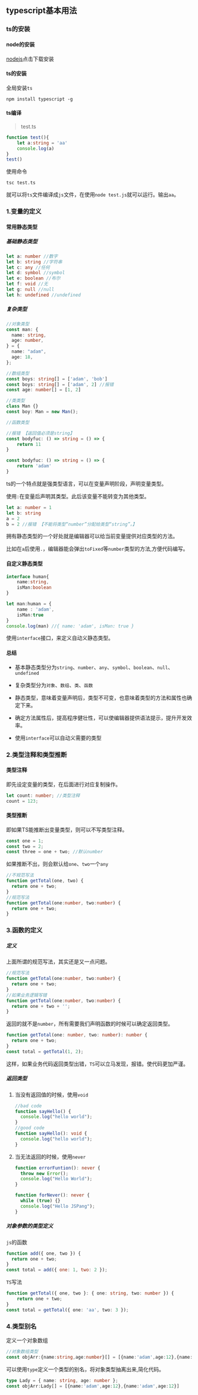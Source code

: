 ## typescript基本用法

### ts的安装

#### node的安装

[nodejs](https://node.js.org/)点击下载安装

#### ts的安装

全局安装`ts`

`npm install typescript -g`

#### ts编译

> test.ts

```typescript
function test(){
    let a:string = 'aa'
    console.log(a)
}
test()
```

使用命令

`tsc test.ts `

就可以将`ts`文件编译成`js`文件，在使用`node test.js`就可以运行。输出`aa`。

### 1.变量的定义

#### 常用静态类型

##### 基础静态类型

```typescript
let a: number //数字
let b: string //字符串
let c: any //任何
let d: symbol //symbol
let e: boolean //布尔
let f: void //无
let g: null //null
let h: undefined //undefined
```

##### 复杂类型

```typescript
//对象类型
const man: {
  name: string,
  age: number,
} = {
  name: "adam",
  age: 18,
};

//数组类型
const boys: string[] = ['adam', 'bob']
const boys: string[] = ['adam', 2] //报错
const age: number[] = [1, 2]

//类类型
class Man {}
const boy: Man = new Man();

//函数类型

//报错 【返回值必须是string】
const bodyfuc: () => string = () => {
    return 11
}

const bodyfuc: () => string = () => {
    return 'adam'
}
```



ts的一个特点就是强类型语言，可以在变量声明阶段，声明变量类型。

使用`:`在变量后声明其类型。此后该变量不能转变为其他类型。

```typescript
let a: number = 1
let b: string
a = 2
b = 2 //报错 【不能将类型“number”分配给类型“string”。】
```

拥有静态类型的一个好处就是编辑器可以给当前变量提供对应类型的方法。

比如在`a`后使用`.`，编辑器能会弹出`toFixed`等`number`类型的方法,方便代码编写。

#### 自定义静态类型

```typescript
interface human{
    name:string,
    isMan:boolean
}

let man:human = {
    name : 'adam',
    isMan:true
}
console.log(man) //{ name: 'adam', isMan: true }
```

使用`interface`接口，来定义自动义静态类型。

#### 总结

+ 基本静态类型分为`string`、`number`、`any`、`symbol`、`boolean`、`null`、`undefined`
+ 复杂类型分为`对象`、`数组`、`类`、`函数`

+ 静态类型，意味着变量声明后，类型不可变，也意味着类型的方法和属性也确定下来。
+ 确定方法属性后，提高程序健壮性，可以使编辑器提供语法提示，提升开发效率。
+ 使用`interface`可以自动义需要的类型

### 2.类型注释和类型推断

#### 类型注释

即先设定变量的类型，在后面进行对应复制操作。

```typescript
let count: number; //类型注释
count = 123;
```

#### 类型推断

即如果TS能推断出变量类型，则可以不写类型注释。

```typescript
const one = 1;
const two = 2;
const three = one + two; //默认number

```
如果推断不出，则会默认给`one`、`two`一个`any`

```typescript
//不规范写法
function getTotal(one, two) {
  return one + two;
}
//规范写法
function getTotal(one:number, two:number) {
  return one + two;
}
```

### 3.函数的定义

##### 定义

上面所谓的规范写法，其实还是又一点问题。

```typescript
//规范写法
function getTotal(one:number, two:number) {
  return one + two;
}
//如果业务逻辑写错
function getTotal(one:number, two:number) {
  return one + two + '';
}
```

返回的就不是`number`，所有需要我们声明函数的时候可以确定返回类型。

```typescript
function getTotal(one: number, two: number): number {
  return one + two;
}
const total = getTotal(1, 2);
```

这样，如果业务代码返回类型出错，`TS`可以立马发现，报错。使代码更加严谨。

##### 返回类型

1. 当没有返回值的时候，使用`void`

   ```typescript
   //bad code
   function sayHello() {
     console.log("hello world");
   }
   //good code
   function sayHello(): void {
     console.log("hello world");
   }
   ```

2. 当无法返回的时候，使用`never`

   ```typescript
   function errorFuntion(): never {
     throw new Error();
     console.log("Hello World");
   }
   
   function forNever(): never {
     while (true) {}
     console.log("Hello JSPang");
   }
   ```

##### 对象参数的类型定义

`js`的函数

```js
function add({ one, two }) {
  return one + two;
}
const total = add({ one: 1, two: 2 });
```

`TS`写法

```typescript
function getTotal({ one, two }: { one: string, two: number }) {
    return one + two;
}
const total = getTotal({ one: 'aa', two: 3 });
```

### 4.类型别名

定义一个对象数组

```typescript
//对象数组类型
const objArr:{name:string,age:number}[] = [{name:'adam',age:12},{name:'adam',age:12}]
```

可以使用`type`定义一个类型的别名，将对象类型抽离出来,简化代码。

```typescript
type Lady = { name: string, age: number };
const objArr:Lady[] = [{name:'adam',age:12},{name:'adam',age:12}]
```

